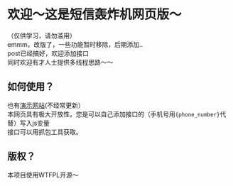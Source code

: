 <html lang="zh-CN">
<h1>欢迎～这是短信轰炸机网页版～</h1>
（仅供学习，请勿滥用）<br>
emmm，改版了，一些功能暂时移除，后期添加..<br>
post已经搞好，欢迎添加接口<br>
同时欢迎有才人士提供多线程思路～～
<h2>如何使用？</h2>
也有<a href="https://hirgen.github.io/">演示网站</a>(不经常更新）<br>
本网页具有极大开放性，您是可以自己添加接口的（手机号用<code>{phone_number}</code>代替）写入js变量<br>
接口可以用抓包工具获取。
<h2>版权？</h2>
本项目使用WTFPL开源～
</html>
